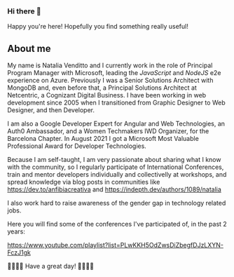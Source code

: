 ### Hi there 👋

Happy you're here! Hopefully you find something really useful!

## About me

My name is Natalia Venditto and I currently work in the role of Principal Program Manager with Microsoft, leading the *JavaScript* and *NodeJS* e2e experience on Azure. 
Previously I was a Senior Solutions Architect with MongoDB and, even before that, a Principal Solutions Architect at Netcentric, a Cognizant Digital Business. I have been working in web development since 2005 when I transitioned from Graphic Designer to Web Designer, and then Developer. 

I am also a Google Developer Expert for Angular and Web Technologies, an Auth0 Ambassador, and a Women Techmakers IWD Organizer, for the Barcelona Chapter. In August 2021 I got a Microsoft Most Valuable Professional Award for Developer Technologies.

Because I am self-taught, I am very passionate about sharing what I know with the community, so I regularly participate of International Conferences, train and mentor developers individually and collectivelly at workshops, and spread knowledge via blog posts in communities like https://dev.to/anfibiacreativa and https://indepth.dev/authors/1089/natalia

I also work hard to raise awareness of the gender gap in technology related jobs.

Here  you will find some of the conferences I've participated of, in the past 2 years:

https://www.youtube.com/playlist?list=PLwKKH5OdZwsDiZbegfDJzLXYN-FczJ1gk


🌟🌟🌟🌟 Have  a great day! 🌟🌟🌟🌟
